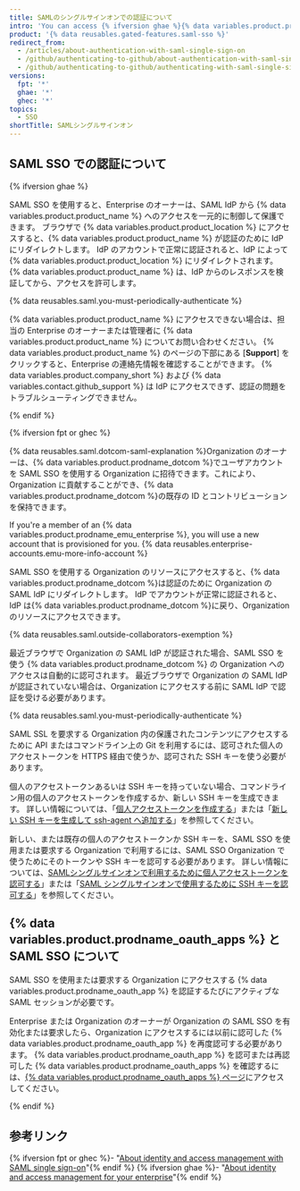 ```yaml
---
title: SAMLのシングルサインオンでの認証について
intro: 'You can access {% ifversion ghae %}{% data variables.product.product_location %}{% elsif fpt %}an organization that uses SAML single sign-on (SSO){% endif %} by authenticating {% ifversion ghae %}with SAML single sign-on (SSO) {% endif %}through an identity provider (IdP).{% ifversion fpt or ghec %} After you authenticate with the IdP successfully from {% data variables.product.product_name %}, you must authorize any personal access token, SSH key, or {% data variables.product.prodname_oauth_app %} you would like to access the organization''s resources.{% endif %}'
product: '{% data reusables.gated-features.saml-sso %}'
redirect_from:
  - /articles/about-authentication-with-saml-single-sign-on
  - /github/authenticating-to-github/about-authentication-with-saml-single-sign-on
  - /github/authenticating-to-github/authenticating-with-saml-single-sign-on/about-authentication-with-saml-single-sign-on
versions:
  fpt: '*'
  ghae: '*'
  ghec: '*'
topics:
  - SSO
shortTitle: SAMLシングルサインオン
---
```


## SAML SSO での認証について

{% ifversion ghae %}

SAML SSO を使用すると、Enterprise のオーナーは、SAML IdP から {% data variables.product.product_name %} へのアクセスを一元的に制御して保護できます。 ブラウザで {% data variables.product.product_location %} にアクセスすると、{% data variables.product.product_name %} が認証のために IdP にリダイレクトします。 IdP のアカウントで正常に認証されると、IdP によって {% data variables.product.product_location %} にリダイレクトされます。 {% data variables.product.product_name %} は、IdP からのレスポンスを検証してから、アクセスを許可します。

{% data reusables.saml.you-must-periodically-authenticate %}

{% data variables.product.product_name %} にアクセスできない場合は、担当の Enterprise のオーナーまたは管理者に {% data variables.product.product_name %} についてお問い合わせください。 {% data variables.product.product_name %} のページの下部にある [**Support**] をクリックすると、Enterprise の連絡先情報を確認することができます。 {% data variables.product.company_short %} および {% data variables.contact.github_support %} は IdP にアクセスできず、認証の問題をトラブルシューティングできません。

{% endif %}

{% ifversion fpt or ghec %}

{% data reusables.saml.dotcom-saml-explanation %}Organization のオーナーは、{% data variables.product.prodname_dotcom %}でユーザアカウントを SAML SSO を使用する Organization に招待できます。これにより、Organization に貢献することができ、{% data variables.product.prodname_dotcom %}の既存の ID とコントリビューションを保持できます。

If you're a member of an {% data variables.product.prodname_emu_enterprise %}, you will use a new account that is provisioned for you. {% data reusables.enterprise-accounts.emu-more-info-account %}


SAML SSO を使用する Organization のリソースにアクセスすると、{% data variables.product.prodname_dotcom %}は認証のために Organization の SAML IdP にリダイレクトします。 IdP でアカウントが正常に認証されると、IdP は{% data variables.product.prodname_dotcom %}に戻り、Organization のリソースにアクセスできます。

{% data reusables.saml.outside-collaborators-exemption %}

最近ブラウザで Organization の SAML IdP が認証された場合、SAML SSO を使う {% data variables.product.prodname_dotcom %} の Organization へのアクセスは自動的に認可されます。 最近ブラウザで Organization の SAML IdP が認証されていない場合は、Organization にアクセスする前に SAML IdP で認証を受ける必要があります。

{% data reusables.saml.you-must-periodically-authenticate %}

SAML SSL を要求する Organization 内の保護されたコンテンツにアクセスするために API またはコマンドライン上の Git を利用するには、認可された個人のアクセストークンを HTTPS 経由で使うか、認可された SSH キーを使う必要があります。

個人のアクセストークンあるいは SSH キーを持っていない場合、コマンドライン用の個人のアクセストークンを作成するか、新しい SSH キーを生成できます。 詳しい情報については、「[個人アクセストークンを作成する](/github/authenticating-to-github/creating-a-personal-access-token)」または「[新しい SSH キーを生成して ssh-agent へ追加する](/articles/generating-a-new-ssh-key-and-adding-it-to-the-ssh-agent)」を参照してください。

新しい、または既存の個人のアクセストークンか SSH キーを、SAML SSO を使用または要求する Organization で利用するには、SAML SSO Organization で使うためにそのトークンや SSH キーを認可する必要があります。 詳しい情報については、[SAMLシングルサインオンで利用するために個人アクセストークンを認可する](/articles/authorizing-a-personal-access-token-for-use-with-saml-single-sign-on)」または「[SAML シングルサインオンで使用するために SSH キーを認可する](/articles/authorizing-an-ssh-key-for-use-with-saml-single-sign-on)」を参照してください。

## {% data variables.product.prodname_oauth_apps %} と SAML SSO について

SAML SSO を使用または要求する Organization にアクセスする {% data variables.product.prodname_oauth_app %} を認証するたびにアクティブなSAML セッションが必要です。

Enterprise または Organization のオーナーが Organization の SAML SSO を有効化または要求したら、Organization にアクセスするには以前に認可した {% data variables.product.prodname_oauth_app %} を再度認可する必要があります。 {% data variables.product.prodname_oauth_app %} を認可または再認可した {% data variables.product.prodname_oauth_apps %} を確認するには、[{% data variables.product.prodname_oauth_apps %} ページ](https://github.com/settings/applications)にアクセスしてください。

{% endif %}

## 参考リンク

{% ifversion fpt or ghec %}- "[About identity and access management with SAML single sign-on](/organizations/managing-saml-single-sign-on-for-your-organization/about-identity-and-access-management-with-saml-single-sign-on)"{% endif %}
{% ifversion ghae %}- "[About identity and access management for your enterprise](/admin/authentication/about-identity-and-access-management-for-your-enterprise)"{% endif %}
